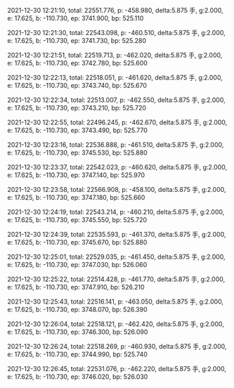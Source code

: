 2021-12-30 12:21:10, total: 22551.776, p: -458.980, delta:5.875 手, g:2.000, e: 17.625, b: -110.730, ep: 3741.900, bp: 525.110

2021-12-30 12:21:30, total: 22543.098, p: -460.510, delta:5.875 手, g:2.000, e: 17.625, b: -110.730, ep: 3741.730, bp: 525.280

2021-12-30 12:21:51, total: 22519.713, p: -462.020, delta:5.875 手, g:2.000, e: 17.625, b: -110.730, ep: 3742.780, bp: 525.600

2021-12-30 12:22:13, total: 22518.051, p: -461.620, delta:5.875 手, g:2.000, e: 17.625, b: -110.730, ep: 3743.740, bp: 525.670

2021-12-30 12:22:34, total: 22513.007, p: -462.550, delta:5.875 手, g:2.000, e: 17.625, b: -110.730, ep: 3743.210, bp: 525.720

2021-12-30 12:22:55, total: 22496.245, p: -462.670, delta:5.875 手, g:2.000, e: 17.625, b: -110.730, ep: 3743.490, bp: 525.770

2021-12-30 12:23:16, total: 22536.888, p: -461.510, delta:5.875 手, g:2.000, e: 17.625, b: -110.730, ep: 3745.530, bp: 525.880

2021-12-30 12:23:37, total: 22542.023, p: -460.620, delta:5.875 手, g:2.000, e: 17.625, b: -110.730, ep: 3747.140, bp: 525.970

2021-12-30 12:23:58, total: 22566.908, p: -458.100, delta:5.875 手, g:2.000, e: 17.625, b: -110.730, ep: 3747.180, bp: 525.660

2021-12-30 12:24:19, total: 22543.214, p: -460.210, delta:5.875 手, g:2.000, e: 17.625, b: -110.730, ep: 3745.550, bp: 525.720

2021-12-30 12:24:39, total: 22535.593, p: -461.370, delta:5.875 手, g:2.000, e: 17.625, b: -110.730, ep: 3745.670, bp: 525.880

2021-12-30 12:25:01, total: 22529.035, p: -461.450, delta:5.875 手, g:2.000, e: 17.625, b: -110.730, ep: 3747.030, bp: 526.060

2021-12-30 12:25:22, total: 22514.428, p: -461.770, delta:5.875 手, g:2.000, e: 17.625, b: -110.730, ep: 3747.910, bp: 526.210

2021-12-30 12:25:43, total: 22516.141, p: -463.050, delta:5.875 手, g:2.000, e: 17.625, b: -110.730, ep: 3748.070, bp: 526.390

2021-12-30 12:26:04, total: 22518.121, p: -462.420, delta:5.875 手, g:2.000, e: 17.625, b: -110.730, ep: 3746.300, bp: 526.090

2021-12-30 12:26:24, total: 22518.269, p: -460.930, delta:5.875 手, g:2.000, e: 17.625, b: -110.730, ep: 3744.990, bp: 525.740

2021-12-30 12:26:45, total: 22531.076, p: -462.220, delta:5.875 手, g:2.000, e: 17.625, b: -110.730, ep: 3746.020, bp: 526.030
